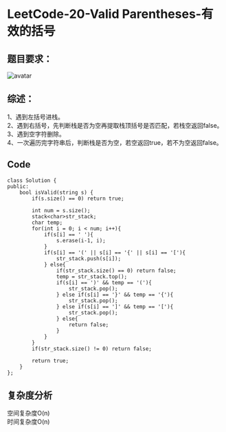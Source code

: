 # LeetCode-20-Valid Parentheses-有效的括号

## 题目要求：
![avatar](https://github.com/JakeChanFangZiyuan20/MyLeetCode/blob/master/%E6%A0%88/img/20.png)


## 综述：  
1、遇到左括号进栈。  
2、遇到右括号，先判断栈是否为空再提取栈顶括号是否匹配，若栈空返回false。  
3、遇到空字符删除。  
4、一次遍历完字符串后，判断栈是否为空，若空返回true，若不为空返回false。  

## Code
```
class Solution {
public:
    bool isValid(string s) {
        if(s.size() == 0) return true;

        int num = s.size();
        stack<char>str_stack;
        char temp;
        for(int i = 0; i < num; i++){
            if(s[i] == ' '){
                s.erase(i-1, i);
            }
            if(s[i] == '(' || s[i] == '{' || s[i] == '['){
                str_stack.push(s[i]);
            } else{
                if(str_stack.size() == 0) return false;
                temp = str_stack.top();
                if(s[i] == ')' && temp == '('){
                    str_stack.pop();
                } else if(s[i] == '}' && temp == '{'){
                    str_stack.pop();
                } else if(s[i] == ']' && temp == '['){
                    str_stack.pop();
                } else{
                    return false;
                }
            }
        }
        if(str_stack.size() != 0) return false;

        return true;
    }
};
```

## 复杂度分析
空间复杂度O(n)  
时间复杂度O(n)

